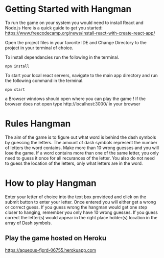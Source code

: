 # Getting Started with Hangman

To run the game on your system you would need to install React and Node.js
Here is a quick guide to get you started: https://www.freecodecamp.org/news/install-react-with-create-react-app/

Open the project files in your favorite IDE and Change Directory to the project in your terminal of choice.

To install dependancies run the following in the terminal.
```
npm install
```
To start your local react servers, navigate to the main app directory and run the following command in the terminal.
```
npm start 
```
a Browser windows should open where you can play the game !
If the browser does not open type http://localhost:3000/ in your browser


# Rules Hangman

The aim of the game is to figure out what word is behind the dash symbols by guessing the letters. The amount of dash symbols represent the number of letters the word contains. Make more than 10 wrong guesses and you will lose the game.
If a word contains more than one of the same letter, you only need to guess it once for all recurances of the letter. You also do not need to guess the location of the letters, only what letters are in the word.

# How to play Hangman

Enter your letter of choice into the text box provideed and click on the submit button to enter your letter. Once entered you will either get a wrong or correct guess. If you guess wrong the hangman would get one step closer to hanging, remember you only have 10 wrong guesses. If you guess correct the letter(s) would appear in the right place holder(s) location in the array of Dash symbols.

## Play the game hosted on Heroku
https://aqueous-fjord-06755.herokuapp.com
